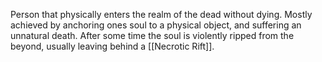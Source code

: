 Person that physically enters the realm of the dead without dying. Mostly achieved by anchoring ones soul to a physical object, and suffering an unnatural death. After some time the soul is violently ripped from the beyond, usually leaving behind a [[Necrotic Rift]].
